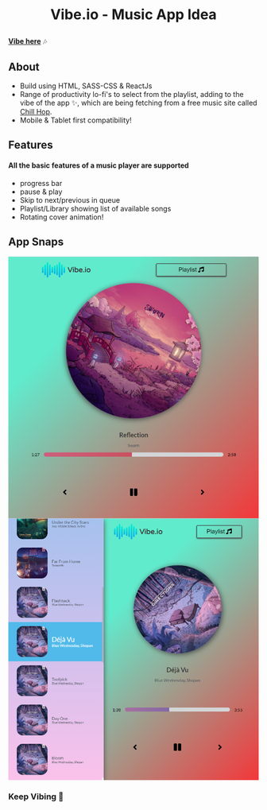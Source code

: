 <h1 align="center"><p>Vibe.io - Music App Idea</p></h1>
<a href="https://vibeio.netlify.app/"><b>Vibe here</b></a> 🎶

## About
  - Build using HTML, SASS-CSS & ReactJs
  - Range of productivity lo-fi's to select from the playlist, adding to the vibe of the app ✨, which are being fetching from a free music site called [Chill Hop](https://chillhop.com/).
  - Mobile & Tablet first compatibility!

## Features
#### All the basic features of a music player are supported
  - progress bar
  - pause & play
  - Skip to next/previous in queue
  - Playlist/Library showing list of available songs
  - Rotating cover animation!

## App Snaps
<img src="./snap01.png" alt="music player" align="middle">
<img src="./snap02.png" alt="playlist" align="middle">

### Keep Vibing 💜
